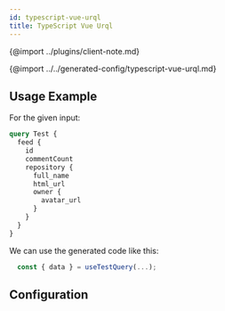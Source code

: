 ```yaml
---
id: typescript-vue-urql
title: TypeScript Vue Urql
---
```


{@import ../plugins/client-note.md}

{@import ../../generated-config/typescript-vue-urql.md}

## Usage Example

For the given input:

```graphql
query Test {
  feed {
    id
    commentCount
    repository {
      full_name
      html_url
      owner {
        avatar_url
      }
    }
  }
}
```

We can use the generated code like this:

```ts
  const { data } = useTestQuery(...);
```

## Configuration
